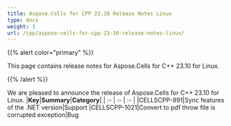 ```yaml
---
title: Aspose.Cells for CPP 23.10 Release Notes Linux
type: docs
weight: 3
url: /cpp/aspose-cells-for-cpp-23-10-release-notes-linux/
---
```


{{% alert color="primary" %}}

This page contains release notes for Aspose.Cells for C++ 23.10 for Linux.

{{% /alert %}}

We are pleased to announce the release of Aspose.Cells for C++ 23.10 for Linux.
|**Key**|**Summary**|**Category**|
| :- | :- | :- |
|CELLSCPP-991|Sync features of the .NET version|Support
|CELLSCPP-1021|Convert to pdf throw file is corrupted exception|Bug